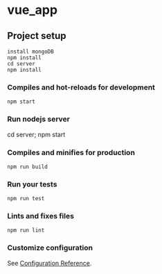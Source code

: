 # vue_app

## Project setup
```
install mongoDB
npm install
cd server
npm install
```

### Compiles and hot-reloads for development
```
npm start
```
### Run nodejs server
cd server; npm start
### Compiles and minifies for production
```
npm run build
```

### Run your tests
```
npm run test
```

### Lints and fixes files
```
npm run lint
```

### Customize configuration
See [Configuration Reference](https://cli.vuejs.org/config/).
